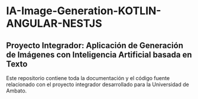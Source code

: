 # IA-Image-Generation-KOTLIN-ANGULAR-NESTJS

## Proyecto Integrador: Aplicación de Generación de Imágenes con Inteligencia Artificial basada en Texto

Este repositorio contiene toda la documentación y el código fuente relacionado con el proyecto integrador desarrollado para la Universidad de Ambato.
